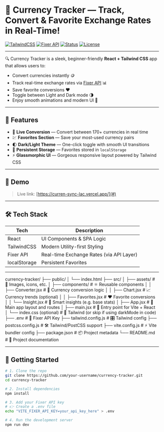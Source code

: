 # 💱 Currency Tracker — Track, Convert & Favorite Exchange Rates in Real-Time!

[![TailwindCSS](https://img.shields.io/badge/Styled_with-TailwindCSS-38B2AC?logo=tailwindcss)](https://tailwindcss.com/)
[![Fixer API](https://img.shields.io/badge/API-Fixer-blue)](https://apilayer.com/marketplace/fixer-api)
[![Status](https://img.shields.io/badge/Live-Demo-green)](#)
[![License](https://img.shields.io/badge/License-MIT-brightgreen.svg)](LICENSE)

---

🔍 Currency Tracker is a sleek, beginner-friendly **React + Tailwind CSS** app that allows users to:
- Convert currencies instantly 🪙
- Track real-time exchange rates via [Fixer API](https://apilayer.com/marketplace/fixer-api) 📊
- Save favorite conversions ❤️
- Toggle between Light and Dark mode 🌗
- Enjoy smooth animations and modern UI 🤩

---

## 🌟 Features

- 🔁 **Live Conversion** — Convert between 170+ currencies in real time
- 💹 **Favorites Section** — Save your most-used currency pairs
- 🌓 **Dark/Light Theme** — One-click toggle with smooth UI transitions
- 💾 **Persistent Storage** — Favorites stored in `localStorage`
- ⚡ **Glassmorphic UI** — Gorgeous responsive layout powered by Tailwind CSS

---

## 🚀 Demo

> Live link: [https://curren-sync-lac.vercel.app/](#)

---

## 🛠️ Tech Stack

| Tech        | Description                         |
|-------------|-------------------------------------|
| React       | UI Components & SPA Logic           |
| TailwindCSS | Modern Utility-first Styling        |
| Fixer API   | Real-time Exchange Rates (via API Layer) |
| localStorage| Persistent Favorites                |

---
currency-tracker/
├── public/
│   └── index.html
├── src/
│   ├── assets/                 # 🎨 Images, icons, etc.
│   ├── components/             # ⚛️ Reusable components
│   │   ├── Converter.jsx       # 💱 Currency conversion logic
│   │   ├── Chart.jsx           # 📈 Currency trends (optional)
│   │   ├── Favorites.jsx       # ❤️ Favorite conversions
│   │   └── Insight.jsx         # 🧠 Smart insights (e.g. base stats)
│   ├── App.jsx                 # 🧩 Main app layout and routes
│   ├── main.jsx                # 🚀 Entry point for Vite + React
│   └── index.css (optional)   # 🎨 Tailwind (or skip if using darkMode in code)
├── .env                        # 🔐 Fixer API Key
├── tailwind.config.js         # 🎛️ Tailwind config
├── postcss.config.js          # 🛠️ Tailwind/PostCSS support
├── vite.config.js             # ⚡ Vite bundler config
├── package.json               # 📦 Project metadata
└── README.md                  # 📘 Project documentation


---

## 🔧 Getting Started

```bash
# 1. Clone the repo
git clone https://github.com/your-username/currency-tracker.git
cd currency-tracker

# 2. Install dependencies
npm install

# 3. Add your Fixer API key
# 👉 Create a .env file
echo "VITE_FIXER_API_KEY=your_api_key_here" > .env

# 4. Run the development server
npm run dev
